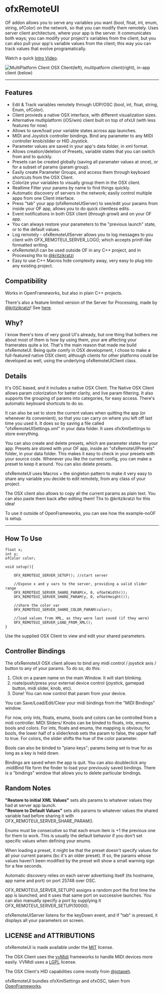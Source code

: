 # ofxRemoteUI


OF addon allows you to serve any variables you want (bool, float, int, enum, string, ofColor) on the network, so that you can modify them remotely. Uses server client architecture, where your app is the server. It communicates both ways; you can modify your project's variables from the client, but you can also pull your app's variable values from the client; this way you can track values that evolve programatically. 

Watch a quick [Intro Video](http://youtu.be/F18f67d_WjU).


![MultiPlatform Client](https://farm4.staticflickr.com/3779/13538469924_bf3e571119_o.png "WIP MultiPlatform Client") OSX Client(left), multipatform client(right), in-app client (below)


---

## Features

* Edit & Track variables remotely through UDP/OSC (bool, int, float, string, Enum, ofColor).
* Client provieds a native OSX interface, with different visualization sizes.
* Alternative mutliplatform (iOS/win) client built on top of ofxUI (with less features for now)
* Allows to save/load your variable states across app launches.
* MIDI and Joystick controller bindings. Bind any parameter to any MIDI controller knob/slider or HID Joystick.
* Parameter values are saved in your app's data folder, in xml format.
* Allows creation/deletion of Presets, variable states that you can switch from and to quickly.
* Presets can be created globally (saving all paramater values at once), or for a subset of params (param group).
* Easily create Parameter Groups, and access them through keyboard shortcuts from the OSX Client.
* Colorize your variables to visually group them in the OSX client.
* Realtime Filter your params by name to find things quickly.
* Automatic discovery of servers in the network; easily control multiple apps from one Client interface.
* Press "tab" your app (ofxRemoteUIServer) to see/edit your params from inside your OF app, allows you to do quick clientless edits.
* Event notifications in both OSX client (through growl) and on your OF app.
* You can always restore your parameters to the "previous launch" state, or to the default values.
* Log remotely - ofxRemoteUIServer allows you to log messages to you client with OFX_REMOTEUI_SERVER_LOG(); which accepts printf-like formatted writing.
* ofxRemoteUI can be used outside OF in any C++ project, and in Processing thx to [@kritzikratzi](http://github.com/kirtzikratzi)
* Easy to use C++ Macros hide complexity away, very easy to plug into any existing project.



## Compatibility
Works in OpenFrameworks, but also in plain C++ projects.

There's also a feature limited version of the Server for Processing, made by [@kritzikratzi](http://github.com/kirtzikratzi)! See <a href="http://superduper.org/processing/remoteUI">here</a>.

## Why?

I know there's tons of very good UI's already, but one thing that bothers me about most of them is how by using them, your are affecting your framerates quite a lot. That's the main reason that made me build ofxRemoteUI. Being quite comfy in OSX development, I chose to make a full-featured native OSX client; although clients for other platforms could be developed as well, using the underlying ofxRemoteUIClient class.

## Details

It's OSC based, and it includes a native OSX Client. The Native OSX Client allows param colorization for better clarity, and live param filtering. It also supports the grouping of params into categories, for easy access. There's automatic keyboard shortcuts to do so.

It can also be set to store the current values when quitting the app (or whenever its convenient), so that you can carry on where you left off last time you used it. It does so by saving a file called "ofxRemoteUISettings.xml" in your data folder. It uses ofxXmlSettings to store everything. 

You can also create and delete presets, which are parameter states for your app. Presets are stored with your OF app, inside an "ofxRemoteUIPresets" folder, in your data folder. This makes it easy to check in your presets with your source code. Whenever you like the current config, you can make a preset to keep it around. You can also delete presets.

ofxRemoteUI uses Macros + the singleton pattern to make it very easy to share any variable you decide to edit remotely, from any class of your project.

The OSX client also allows to copy all the current params as plain text. You can also paste them back after editing them! Thx to @kritzikratzi for this idea!

To use it outside of OpenFrameworks, you can see how the example-noOF is setup.   

-----


## How To Use

	float x;
	int y;
	ofColor color;

	void setup(){	
	
		OFX_REMOTEUI_SERVER_SETUP(); //start server
		
		//Expose x and y vars to the server, providing a valid slider range
		OFX_REMOTEUI_SERVER_SHARE_PARAM(x, 0, ofGetWidth()); 
		OFX_REMOTEUI_SERVER_SHARE_PARAM(y, 0, ofGetHeight());
		
		//share the color var
		OFX_REMOTEUI_SERVER_SHARE_COLOR_PARAM(color);
		
		//load values from XML, as they were last saved (if they were)
		OFX_REMOTEUI_SERVER_LOAD_FROM_XML(); 
	}
	
Use the supplied OSX Client to view and edit your shared parameters.


## Controller Bindings
The ofxRemoteUI OSX client allows to bind any midi control / joystick axis / button to any of your params. To do so, do this:

1. Click on a param name on the main Window. It will start blinking.
2. roate/push/press your external device control (joystick, gamepad button, midi slider, knob, etc).
3. Done! You can now control that param from your device. 

You can Save/Load/Edit/Clear your midi bindings from the "MIDI Bindings" window. 

For now, only ints, floats, enums, bools and colors can be controlled from a midi controller. MIDI Sliders/ Knobs can be binded to floats, ints, enums, bools and colors. For ints, floats and enums, the mapping is obvious; for bools, the lower half of a slider/knob sets the param to false, the upper half to true. For colors, the slider shifts the hue of the color parameter.

Bools can also be binded to "piano keys"; params being set to true for as long as a key is held down.

Bindings are saved when the app is quit. You can also doubleclick any .midiBind file form the finder to load your previously saved bindings. There is a "bindings" window that allows you to delete particular bindings.

## Random Notes

**"Restore to initial XML Values"** sets alls params to whatever values they had at server app launch.  
**"Restore to Default Values"** sets alls params to whatever values the shared variable had before sharing it with OFX_REMOTEUI_SERVER_SHARE_PARAM().

Enums must be consecutive so that each enum item is +1 the previous one for them to work. This is usually the default behavior if you don't set specific values when defining your enums.

When loading a preset, it might be that the preset doesn't specify values for all your current params (bc it's an older preset). If so, the params whose values haven't been modified by the preset will show a small warning sign for a few seconds.

Automatic discovery relies on each server advertising itself (its hostname, app name and port) on port 25748 over OSC.

OFX_REMOTEUI_SERVER_SETUP() assigns a random port the first time the app is launched, and it uses that same port on successive launches. You can also manually specify a port by supplying it OFX_REMOTEUI_SERVER_SETUP(10000);

ofxRemoteUIServer listens for the keyDown event, and if "tab" is pressed, it displays all your parameters on screen.


## LICENSE and ATTRIBUTIONS

ofxRemoteUI is made available under the [MIT](http://opensource.org/licenses/MIT) license.

The OSX Client uses the [vvMidi](https://github.com/mrRay/vvopensource) frameworks to handle MIDI devices more easily. VVMidi uses a [LGPL](https://github.com/mrRay/vvopensource/blob/master/lgpl-3.0.txt) license. 

The OSX Client's HID capabilities come mostly from [@jotapeh](https://github.com/jotapeh/MacJoystickHIDTest).

ofxRemoteUI bundles ofxXmlSettings and ofxOSC, taken from [OpenFrameworks](http://openframeworks.cc).
